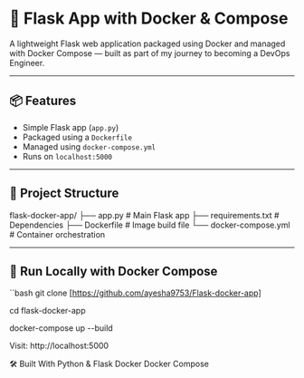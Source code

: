 # 🚀 Flask App with Docker & Compose

A lightweight Flask web application packaged using Docker and managed with Docker Compose — built as part of my journey to becoming a DevOps Engineer.

---

## 📦 Features

- Simple Flask app (`app.py`)
- Packaged using a `Dockerfile`
- Managed using `docker-compose.yml`
- Runs on `localhost:5000`

---

## 📁 Project Structure

flask-docker-app/
├── app.py # Main Flask app
├── requirements.txt # Dependencies
├── Dockerfile # Image build file
└── docker-compose.yml # Container orchestration

---

## 🚀 Run Locally with Docker Compose

``bash
git clone [https://github.com/ayesha9753/Flask-docker-app]

cd flask-docker-app

docker-compose up --build

Visit: http://localhost:5000

🛠 Built With
Python & Flask
Docker
Docker Compose
